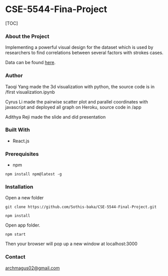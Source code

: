 # CSE-5544-Fina-Project

[TOC]

### About the Project

Implementing a powerful visual design for the dataset which is used by researchers to find correlations between several factors with strokes cases.

Data can be found [here](https://www.kaggle.com/fedesoriano/stroke-prediction-dataset).

### Author

Taoqi Yang made the 3d visualization with python, the source code is in /first visualization.ipynb

Cyrus Li made the pairwise scatter plot and parallel coordinates with javascript and deployed all graph on Heroku, source code in /app

Adithya Reji made the slide and did presentation

### Built With

* React.js

### Prerequisites

* npm

```
npm install npm@latest -g
```

### Installation

Open a new folder

```
git clone https://github.com/Sothis-baka/CSE-5544-Final-Project.git
```

```
npm install
```

Open app folder. 

```
npm start
```

Then your browser will pop up a new window at localhost:3000

### Contact

archmagus02@gmail.com